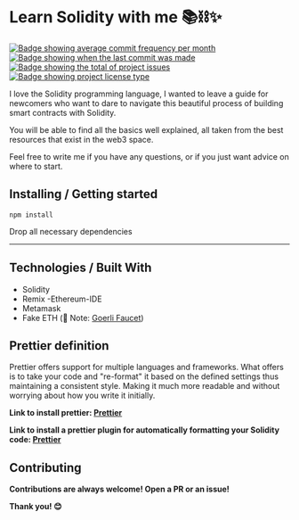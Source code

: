 <h1 aling="center">Learn Solidity with me 📚⛓✨</h1>


<a href="https://github.com/gab0071/solidity-fundamentals/commits/main" target="_blank">
<img src="https://img.shields.io/github/commit-activity/m/gab0071/solidity-fundamentals" alt="Badge showing average commit frequency per month"/>
  </a>

  <a href="https://github.com/gab0071/solidity-fundamentals/commits/main" target="_blank">
    <img src="https://img.shields.io/github/last-commit/gab0071/solidity-fundamentals" alt="Badge showing when the last commit was made"/>
  </a>

  <a href="https://github.com/gab0071/solidity-fundamentals/issues" target="_blank">
    <img src="https://img.shields.io/github/issues/gab0071/solidity-fundamentals" alt="Badge showing the total of project issues"/>
  </a>

  <a href="https://github.com/maurodesouza/profile-readme-generator/blob/master/LICENSE.md" target="_blank">
    <img alt="Badge showing project license type" src="https://img.shields.io/github/license/maurodesouza/profile-readme-generator?color=f85149">
  </a>

<p> I love the Solidity programming language, I wanted to leave a guide for newcomers who want to dare to navigate this beautiful process of building smart contracts with Solidity.</p>
<p>You will be able to find all the basics well explained, all taken from the best resources that exist in the web3 space.</p>
<p>Feel free to write me if you have any questions, or if you just want advice on where to start.</p>

<h2> Installing / Getting started </h2>

```
npm install
```

<p>Drop all necessary dependencies</p>
<hr>

<h2> Technologies / Built With </h2>

- Solidity
- Remix -Ethereum-IDE
- Metamask
- Fake ETH (🚨 Note: <a href="https://goerlifaucet.com/"> Goerli Faucet</a>)

<h2>Prettier definition </h2>
<p> Prettier offers support for multiple languages and frameworks. What <Prettier> offers is to take your code and "re-format" it based on the defined settings thus maintaining a consistent style. Making it much more readable and without worrying about how you write it initially.</p>

<p> <strong> Link to install prettier: <a href="https://prettier.io/docs/en/install.html">Prettier</a> <strong></p>
<p> <strong> Link to install a prettier plugin for automatically formatting your Solidity code: <a href="https://www.npmjs.com/package/prettier-plugin-solidity">Prettier</a> <strong></p>

<h2>Contributing</h2>

<p> Contributions are always welcome! Open a PR or an issue!</p>

<p> Thank you! 😊 </p>
